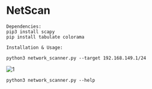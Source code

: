 # NetScan

```
Dependencies:
pip3 install scapy
pip install tabulate colorama

Installation & Usage:

python3 network_scanner.py --target 192.168.149.1/24
```
![1](https://github.com/Moniruzzaman995/NetScan/assets/82209616/9b585ec1-9611-46e3-bf40-8a9fe609380a)

```
python3 network_scanner.py --help
```
